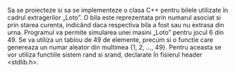 Sa se proiecteze si sa se implementeze o clasa C++ pentru bilele
utilizate în cadrul extragerilor „Loto”. O bila este reprezentata prin
numarul asociat si prin starea curenta, indicând daca respectiva bila a fost
sau nu extrasa din urna. Programul va permite simularea unei masini „Loto” pentru jocul 6 din 49.
Se va utiliza un tablou de 49 de elemente, precum si o functie care
genereaza un numar aleator din multimea {1, 2, ..., 49}. Pentru aceasta se
vor utiliza functiile sistem rand si srand, declarate în fisierul header
<stdlib.h>.
